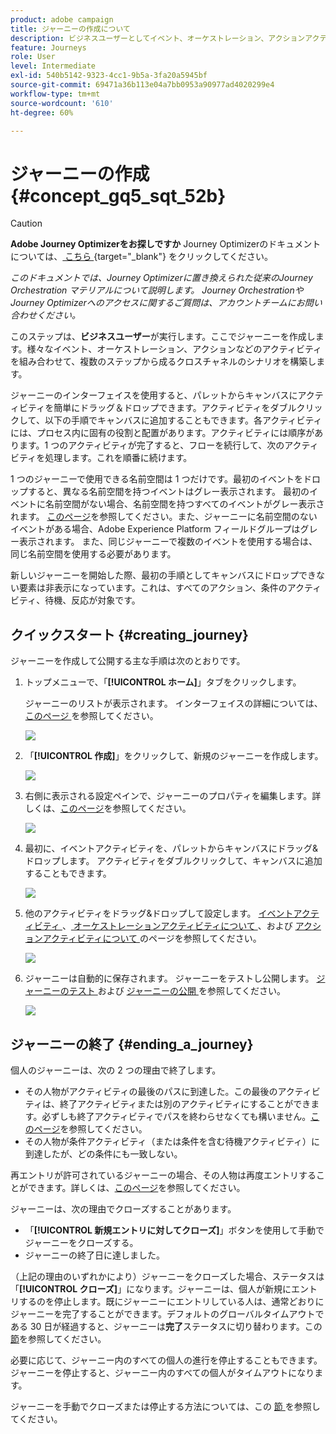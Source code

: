 ```yaml
---
product: adobe campaign
title: ジャーニーの作成について
description: ビジネスユーザーとしてイベント、オーケストレーション、アクションアクティビティを組み合わせ、ジャーニーを構築する方法を学びます。
feature: Journeys
role: User
level: Intermediate
exl-id: 540b5142-9323-4cc1-9b5a-3fa20a5945bf
source-git-commit: 69471a36b113e04a7bb0953a90977ad4020299e4
workflow-type: tm+mt
source-wordcount: '610'
ht-degree: 60%

---
```


# ジャーニーの作成 {#concept_gq5_sqt_52b}


>[!CAUTION]
>
>**Adobe Journey Optimizerをお探しですか** Journey Optimizerのドキュメントについては、[ こちら ](https://experienceleague.adobe.com/ja/docs/journey-optimizer/using/ajo-home){target="_blank"} をクリックしてください。
>
>
>_このドキュメントでは、Journey Optimizerに置き換えられた従来のJourney Orchestration マテリアルについて説明します。 Journey OrchestrationやJourney Optimizerへのアクセスに関するご質問は、アカウントチームにお問い合わせください。_


このステップは、**ビジネスユーザー**&#x200B;が実行します。ここでジャーニーを作成します。様々なイベント、オーケストレーション、アクションなどのアクティビティを組み合わせて、複数のステップから成るクロスチャネルのシナリオを構築します。

ジャーニーのインターフェイスを使用すると、パレットからキャンバスにアクティビティを簡単にドラッグ＆ドロップできます。アクティビティをダブルクリックして、以下の手順でキャンバスに追加することもできます。各アクティビティには、プロセス内に固有の役割と配置があります。アクティビティには順序があります。1 つのアクティビティが完了すると、フローを続行して、次のアクティビティを処理します。これを順番に続けます。

1 つのジャーニーで使用できる名前空間は 1 つだけです。最初のイベントをドロップすると、異なる名前空間を持つイベントはグレー表示されます。 最初のイベントに名前空間がない場合、名前空間を持つすべてのイベントがグレー表示されます。 [このページ](../event/selecting-the-namespace.md)を参照してください。また、ジャーニーに名前空間のないイベントがある場合、Adobe Experience Platform フィールドグループはグレー表示されます。 また、同じジャーニーで複数のイベントを使用する場合は、同じ名前空間を使用する必要があります。

新しいジャーニーを開始した際、最初の手順としてキャンバスにドロップできない要素は非表示になっています。これは、すべてのアクション、条件のアクティビティ、待機、反応が対象です。

## クイックスタート {#creating_journey}

ジャーニーを作成して公開する主な手順は次のとおりです。

1. トップメニューで、「**[!UICONTROL ホーム]**」タブをクリックします。

   ジャーニーのリストが表示されます。 インターフェイスの詳細については、[ このページ ](../building-journeys/using-the-journey-designer.md) を参照してください。

   ![](../assets/journey30.png)

1. 「**[!UICONTROL 作成]**」をクリックして、新規のジャーニーを作成します。

   ![](../assets/journey31.png)

1. 右側に表示される設定ペインで、ジャーニーのプロパティを編集します。詳しくは、[このページ](../building-journeys/changing-properties.md)を参照してください。

   ![](../assets/journey32.png)

1. 最初に、イベントアクティビティを、パレットからキャンバスにドラッグ&amp;ドロップします。 アクティビティをダブルクリックして、キャンバスに追加することもできます。

   ![](../assets/journey33.png)

1. 他のアクティビティをドラッグ&amp;ドロップして設定します。 [ イベントアクティビティ ](../building-journeys/event-activities.md)、[ オーケストレーションアクティビティについて ](../building-journeys/about-orchestration-activities.md)、および [ アクションアクティビティについて ](../building-journeys/about-action-activities.md) のページを参照してください。

   ![](../assets/journey34.png)

1. ジャーニーは自動的に保存されます。 ジャーニーをテストし公開します。 [ ジャーニーのテスト ](../building-journeys/testing-the-journey.md) および [ ジャーニーの公開 ](../building-journeys/publishing-the-journey.md) を参照してください。

   ![](../assets/journey36.png)

## ジャーニーの終了 {#ending_a_journey}

個人のジャーニーは、次の 2 つの理由で終了します。

* その人物がアクティビティの最後のパスに到達した。この最後のアクティビティは、終了アクティビティまたは別のアクティビティにすることができます。必ずしも終了アクティビティでパスを終わらせなくても構いません。[このページ](../building-journeys/end-activity.md)を参照してください。
* その人物が条件アクティビティ（または条件を含む待機アクティビティ）に到達したが、どの条件にも一致しない。

再エントリが許可されているジャーニーの場合、その人物は再度エントリすることができます。詳しくは、[このページ](../building-journeys/changing-properties.md)を参照してください。

ジャーニーは、次の理由でクローズすることがあります。

* 「**[!UICONTROL 新規エントリに対してクローズ]**」ボタンを使用して手動でジャーニーをクローズする。
* ジャーニーの終了日に達しました。

（上記の理由のいずれかにより）ジャーニーをクローズした場合、ステータスは「**[!UICONTROL クローズ]**」になります。ジャーニーは、個人が新規にエントリするのを停止します。既にジャーニーにエントリしている人は、通常どおりにジャーニーを完了することができます。デフォルトのグローバルタイムアウトである 30 日が経過すると、ジャーニーは&#x200B;**完了**&#x200B;ステータスに切り替わります。この[節](../building-journeys/changing-properties.md#entrance)を参照してください。

必要に応じて、ジャーニー内のすべての個人の進行を停止することもできます。ジャーニーを停止すると、ジャーニー内のすべての個人がタイムアウトになります。

ジャーニーを手動でクローズまたは停止する方法については、この [ 節 ](../building-journeys/terminating-a-journey.md) を参照してください。
